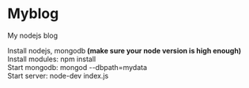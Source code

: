 # Myblog
My nodejs blog

Install nodejs, mongodb<b> (make sure your node version is high enough)</b><br>
Install modules: npm install<br>
Start mongodb: mongod --dbpath=mydata<br>
Start server: node-dev index.js<br>
